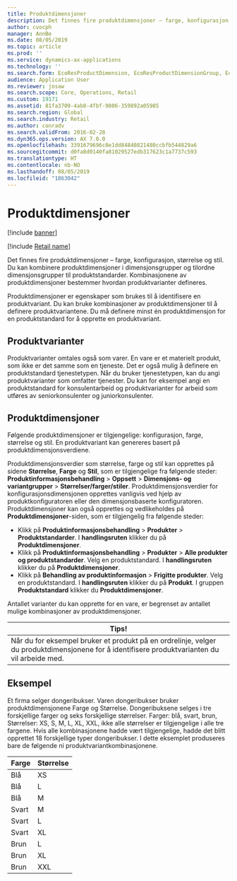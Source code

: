 ```yaml
---
title: Produktdimensjoner
description: Det finnes fire produktdimensjoner – farge, konfigurasjon, størrelse og stil. Du kan kombinere produktdimensjoner i dimensjonsgrupper og tilordne dimensjonsgrupper til produktstandarder. Kombinasjonene av produktdimensjoner bestemmer hvordan produktvarianter defineres.
author: cvocph
manager: AnnBe
ms.date: 08/05/2019
ms.topic: article
ms.prod: ''
ms.service: dynamics-ax-applications
ms.technology: ''
ms.search.form: EcoResProductDimension, EcoResProductDimensionGroup, EcoResProductMasterDimension, RetailEcoResColor, RetailEcoResSize, RetailEcoResStyle
audience: Application User
ms.reviewer: josaw
ms.search.scope: Core, Operations, Retail
ms.custom: 19171
ms.assetid: 81fa3709-4ab8-4fbf-9806-359892a05985
ms.search.region: Global
ms.search.industry: Retail
ms.author: conradv
ms.search.validFrom: 2016-02-28
ms.dyn365.ops.version: AX 7.0.0
ms.openlocfilehash: 3391679696c0e1dd84840821480ccbfb544829a6
ms.sourcegitcommit: d0fa8d0140fa81029527edb317623c1a7737c593
ms.translationtype: HT
ms.contentlocale: nb-NO
ms.lasthandoff: 08/05/2019
ms.locfileid: "1863042"
---
```

# <a name="product-dimensions"></a>Produktdimensjoner

[!include [banner](../includes/banner.md)]

[!include [Retail name](../includes/retail-name.md)]

Det finnes fire produktdimensjoner – farge, konfigurasjon, størrelse og stil. Du kan kombinere produktdimensjoner i dimensjonsgrupper og tilordne dimensjonsgrupper til produktstandarder. Kombinasjonene av produktdimensjoner bestemmer hvordan produktvarianter defineres.

Produktdimensjoner er egenskaper som brukes til å identifisere en produktvariant. Du kan bruke kombinasjoner av produktdimensjoner til å definere produktvariantene. Du må definere minst én produktdimensjon for en produktstandard for å opprette en produktvariant.

## <a name="product-variants"></a>Produktvarianter

Produktvarianter omtales også som varer. En vare er et materielt produkt, som ikke er det samme som en tjeneste. Det er også mulig å definere en produktstandard tjenestetypen. Når du bruker tjenestetypen, kan du angi produktvarianter som omfatter tjenester. Du kan for eksempel angi en produktstandard for konsulentarbeid og produktvarianter for arbeid som utføres av seniorkonsulenter og juniorkonsulenter.

## <a name="product-dimensions"></a>Produktdimensjoner
Følgende produktdimensjoner er tilgjengelige: konfigurasjon, farge, størrelse og stil. En produktvariant kan genereres basert på produktdimensjonsverdiene.

Produktdimensjonsverdier som størrelse, farge og stil kan opprettes på sidene **Størrelse**, **Farge** og **Stil**, som er tilgjengelige fra følgende steder: **Produktinformasjonsbehandling** &gt; **Oppsett** &gt; **Dimensjons- og variantgrupper** &gt; **Størrelser/farger/stiler**. Produktdimensjonsverdier for konfigurasjonsdimensjonen opprettes vanligvis ved hjelp av produktkonfiguratoren eller den dimensjonsbaserte konfiguratoren. Produktdimensjoner kan også opprettes og vedlikeholdes på **Produktdimensjoner**-siden, som er tilgjengelig fra følgende steder:
-   Klikk på **Produktinformasjonsbehandling** &gt; **Produkter** &gt; **Produktstandarder**. I **handlingsruten** klikker du på **Produktdimensjoner**.
-   Klikk på **Produktinformasjonsbehandling** &gt; **Produkter** &gt; **Alle produkter og produktstandarder**. Velg en produktstandard. I **handlingsruten** klikker du på **Produktdimensjoner**.
-   Klikk på **Behandling av produktinformasjon** &gt; **Frigitte produkter**. Velg en produktstandard. I **handlingsruten** klikker du på **Produkt**. I gruppen **Produktstandard** klikker du **Produktdimensjoner**.

Antallet varianter du kan opprette for en vare, er begrenset av antallet mulige kombinasjoner av produktdimensjoner.

| **Tips!**                                                                                                                                              |
|------------------------------------------------------------------------------------------------------------------------------------------------------|
| Når du for eksempel bruker et produkt på en ordrelinje, velger du produktdimensjonene for å identifisere produktvarianten du vil arbeide med. |

## <a name="example"></a>Eksempel
Et firma selger dongeribukser. Varen dongeribukser bruker produktdimensjonene Farge og Størrelse. Dongeribuksene selges i tre forskjellige farger og seks forskjellige størrelser. Farger: blå, svart, brun, Størrelser: XS, S, M, L, XL, XXL, ikke alle størrelser er tilgjengelige i alle tre fargene. Hvis alle kombinasjonene hadde vært tilgjengelige, hadde det blitt opprettet 18 forskjellige typer dongeribukser. I dette eksemplet produseres bare de følgende ni produktvariantkombinasjonene.

| Farge | Størrelse |
|-------|------|
| Blå  | XS   |
| Blå  | L    |
| Blå  | M    |
| Svart | M    |
| Svart | L    |
| Svart | XL   |
| Brun | L    |
| Brun | XL   |
| Brun | XXL  |





